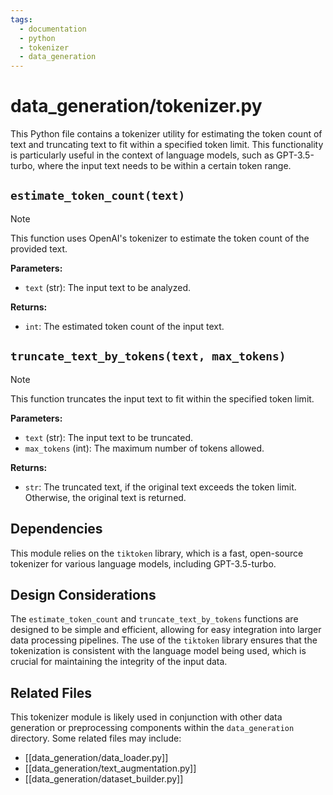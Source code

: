 ```yaml
---
tags: 
  - documentation
  - python
  - tokenizer
  - data_generation
---
```

# data_generation/tokenizer.py

This Python file contains a tokenizer utility for estimating the token count of text and truncating text to fit within a specified token limit. This functionality is particularly useful in the context of language models, such as GPT-3.5-turbo, where the input text needs to be within a certain token range.

## `estimate_token_count(text)`

> [!note]
> This function uses OpenAI's tokenizer to estimate the token count of the provided text.

**Parameters:**
- `text` (str): The input text to be analyzed.

**Returns:**
- `int`: The estimated token count of the input text.

## `truncate_text_by_tokens(text, max_tokens)`

> [!note]
> This function truncates the input text to fit within the specified token limit.

**Parameters:**
- `text` (str): The input text to be truncated.
- `max_tokens` (int): The maximum number of tokens allowed.

**Returns:**
- `str`: The truncated text, if the original text exceeds the token limit. Otherwise, the original text is returned.

## Dependencies

This module relies on the `tiktoken` library, which is a fast, open-source tokenizer for various language models, including GPT-3.5-turbo.

## Design Considerations

The `estimate_token_count` and `truncate_text_by_tokens` functions are designed to be simple and efficient, allowing for easy integration into larger data processing pipelines. The use of the `tiktoken` library ensures that the tokenization is consistent with the language model being used, which is crucial for maintaining the integrity of the input data.

## Related Files

This tokenizer module is likely used in conjunction with other data generation or preprocessing components within the `data_generation` directory. Some related files may include:

- [[data_generation/data_loader.py]]
- [[data_generation/text_augmentation.py]]
- [[data_generation/dataset_builder.py]]